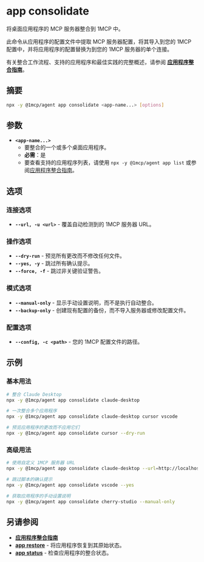 # app consolidate

将桌面应用程序的 MCP 服务器整合到 1MCP 中。

此命令从应用程序的配置文件中提取 MCP 服务器配置，将其导入到您的 1MCP 配置中，并将应用程序的配置替换为到您的 1MCP 服务器的单个连接。

有关整合工作流程、支持的应用程序和最佳实践的完整概述，请参阅 **[应用程序整合指南](../../guide/app-consolidation)**。

## 摘要

```bash
npx -y @1mcp/agent app consolidate <app-name...> [options]
```

## 参数

- **`<app-name...>`**
  - 要整合的一个或多个桌面应用程序。
  - **必需**：是
  - 要查看支持的应用程序列表，请使用 `npx -y @1mcp/agent app list` 或参阅[应用程序整合指南](../../guide/app-consolidation#supported-applications)。

## 选项

### 连接选项

- **`--url, -u <url>`** - 覆盖自动检测到的 1MCP 服务器 URL。

### 操作选项

- **`--dry-run`** - 预览所有更改而不修改任何文件。
- **`--yes, -y`** - 跳过所有确认提示。
- **`--force, -f`** - 跳过非关键验证警告。

### 模式选项

- **`--manual-only`** - 显示手动设置说明，而不是执行自动整合。
- **`--backup-only`** - 创建现有配置的备份，而不导入服务器或修改配置文件。

### 配置选项

- **`--config, -c <path>`** - 您的 1MCP 配置文件的路径。

## 示例

### 基本用法

```bash
# 整合 Claude Desktop
npx -y @1mcp/agent app consolidate claude-desktop

# 一次整合多个应用程序
npx -y @1mcp/agent app consolidate claude-desktop cursor vscode

# 预览应用程序的更改而不应用它们
npx -y @1mcp/agent app consolidate cursor --dry-run
```

### 高级用法

```bash
# 使用自定义 1MCP 服务器 URL
npx -y @1mcp/agent app consolidate claude-desktop --url=http://localhost:3052/mcp

# 跳过脚本的确认提示
npx -y @1mcp/agent app consolidate vscode --yes

# 获取应用程序的手动设置说明
npx -y @1mcp/agent app consolidate cherry-studio --manual-only
```

## 另请参阅

- **[应用程序整合指南](../../guide/app-consolidation)**
- **[app restore](./restore)** - 将应用程序恢复到其原始状态。
- **[app status](./status)** - 检查应用程序的整合状态。
